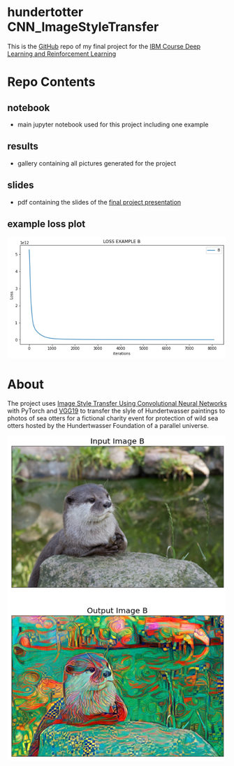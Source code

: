 # hundertotter CNN_ImageStyleTransfer

This is the [GitHub](https://github.com/hannahaih/hundertotter_CNN_ImageStyleTransfer) repo of my final project for the [IBM Course Deep Learning and Reinforcement Learning](https://www.coursera.org/learn/deep-learning-reinforcement-learning)


# Repo Contents

## notebook
- main jupyter notebook used for this project including one example

## results
- gallery containing all pictures generated for the project

## slides
- pdf containing the slides of the [final project presentation](https://docs.google.com/presentation/d/e/2PACX-1vSan8BX24nBzVhNgtzbmvPH9T3gldD-hJxDVUrIINlBVsGt-YMCTtQM6iDayWgmWD6eFbWapHyHxhZM/pub?start=false&loop=false&delayms=3000) 

## example loss plot
<img src="https://github.com/hannahaih/hundertotter_CNN_ImageStyleTransfer/blob/main/B_LossPlot.png?raw=true" width="500">


# About 

The project uses [Image Style Transfer Using Convolutional Neural Networks](https://www.cv-foundation.org/openaccess/content_cvpr_2016/papers/Gatys_Image_Style_Transfer_CVPR_2016_paper.pdf) with PyTorch
and [VGG19](https://pytorch.org/hub/pytorch_vision_vgg/) to transfer the slyle of Hundertwasser paintings to photos of sea otters for a fictional charity event for protection of wild sea otters hosted by the Hundertwasser Foundation of a parallel universe. 


<img src="https://github.com/hannahaih/hundertotter_CNN_ImageStyleTransfer/blob/main/B_out.png?raw=true" width="500">


